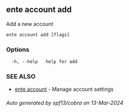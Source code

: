 ## ente account add

Add a new account

```
ente account add [flags]
```

### Options

```
  -h, --help   help for add
```

### SEE ALSO

* [ente account](ente_account.md)	 - Manage account settings

###### Auto generated by spf13/cobra on 13-Mar-2024
